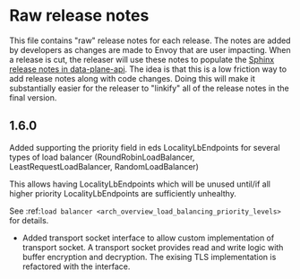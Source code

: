 # Raw release notes

This file contains "raw" release notes for each release. The notes are added by developers as changes
are made to Envoy that are user impacting. When a release is cut, the releaser will use these notes
to populate the [Sphinx release notes in data-plane-api](https://github.com/envoyproxy/data-plane-api/blob/master/docs/root/intro/version_history.rst).
The idea is that this is a low friction way to add release notes along with code changes. Doing this
will make it substantially easier for the releaser to "linkify" all of the release notes in the
final version.

## 1.6.0

Added supporting the priority field in eds LocalityLbEndpoints for several types of
load balancer (RoundRobinLoadBalancer, LeastRequestLoadBalancer, RandomLoadBalancer)

This allows having LocalityLbEndpoints which will be unused until/if all higher
priority LocalityLbEndpoints are sufficiently unhealthy.

See :ref:`load balancer <arch_overview_load_balancing_priority_levels>` for details.


* Added transport socket interface to allow custom implementation of transport socket. A transport socket
  provides read and write logic with buffer encryption and decryption. The exising TLS implementation is
  refactored with the interface.
